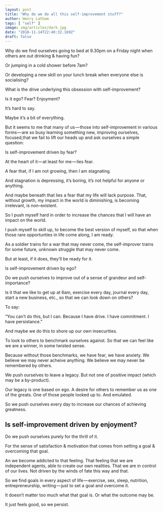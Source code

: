 ```yaml
---
layout: post
title: "Why do we do all this self-improvement stuff?"
author: Henry Latham
tags: [ "self" ]
image: img/articles/dark.jpg
date: "2018-11-14T22:40:32.169Z"
draft: false
---
```



Why do we find ourselves going to bed at 9.30pm on a Friday night when others are out drinking & having fun?

Or jumping in a cold shower before 7am?

Or developing a new skill on your lunch break when everyone else is socialising?

What is the drive underlying this obsession with self-improvement?

Is it ego?
Fear?
Enjoyment?

It’s hard to say.

Maybe it’s a bit of everything.

But it seems to me that many of us — those into self-improvement in various forms — are so busy learning something new, improving ourselves, focused,that we fail to lift our heads up and ask ourselves a simple question:

Is self-improvement driven by fear?

At the heart of it — at least for me — lies fear.

A fear that, if I am not growing, then I am stagnating.

And stagnation is depressing, it’s boring, it’s not helpful for anyone or anything.

And maybe beneath that lies a fear that my life will lack purpose. That, without growth, my impact in the world is diminishing, is becoming irrelevant, is non-existent.

So I push myself hard in order to increase the chances that I will have an impact on the world.

I push myself to skill up, to become the best version of myself, so that when those rare opportunties in life come along, I am ready.

As a soldier trains for a war that may never come, the self-improver trains for some future, unknown struggle that may never come.

But at least, if it does, they’ll be ready for it.

Is self-improvement driven by ego?

Do we push ourselves to improve out of a sense of grandeur and self-importance?

Is it that we like to get up at 6am, exercise every day, journal every day, start a new business, etc., so that we can look down on others?

To say:

“You can’t do this, but I can. Because I have drive. I have commitment. I have persistance.”

And maybe we do this to shore up our own insecurities.

To look to others to benchmark ourselves against. So that we can feel like we are a winner, in some twisted sense.

Because without those benchmarks, we have fear, we have anxiety. We believe we may never acheive anything. We believe we may never be remembered by others.

We push ourselves to leave a legacy. But not one of positive impact (which may be a by-product).

Our legacy is one based on ego. A desire for others to remember us as one of the greats. One of those people looked up to. And emulated.

So we push ourselves every day to increase our chances of achieving greatness.

## Is self-improvement driven by enjoyment?

Do we push ourselves purely for the thrill of it.

For the sense of satisfaction & motivation that comes from setting a goal & overcoming that goal.

An we become addicted to that feeling. That feeling that we are independent agents, able to create our own realities. That we are in control of our lives. Not driven by the winds of fate this way and that.

So we find goals in every aspect of life — exercise, sex, sleep, nutrition, entrepreneurship, writing — just to set a goal and overcome it.

It doesn’t matter too much what that goal is. Or what the outcome may be.

It just feels good, so we persist.

